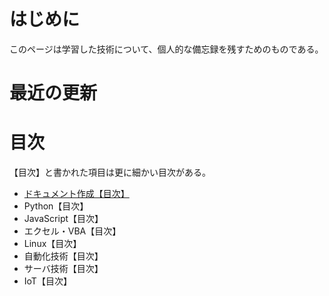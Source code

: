 # はじめに

このページは学習した技術について、個人的な備忘録を残すためのものである。

# 最近の更新



# 目次

【目次】と書かれた項目は更に細かい目次がある。

- [ドキュメント作成【目次】](./documentation/index.md)
- Python【目次】
- JavaScript【目次】
- エクセル・VBA【目次】
- Linux【目次】
- 自動化技術【目次】
- サーバ技術【目次】
- IoT【目次】
